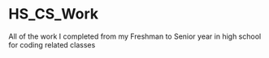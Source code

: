 # HS_CS_Work
All of the work I completed from my Freshman to Senior year in high school for coding related classes
